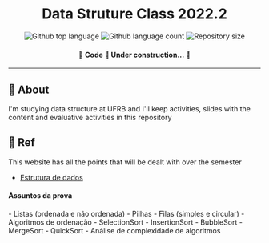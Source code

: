 <h1 align="center">Data Struture Class 2022.2</h1>

<p align="center">
  <img alt="Github top language" src="https://img.shields.io/github/languages/top/vxfontes/dataStructureClass?color=56BEB8">

  <img alt="Github language count" src="https://img.shields.io/github/languages/count/vxfontes/dataStructureClass?color=56BEB8">

  <img alt="Repository size" src="https://img.shields.io/github/repo-size/vxfontes/dataStructureClass?color=56BEB8">
</p>

<h4 align="center"> 
	🚧  Code 🚀 Under construction...  🚧
</h4> 

<hr>

## :dart: About ##

I'm studying data structure at UFRB and I'll keep activities, slides with the content and evaluative activities in this repository

## :rocket: Ref ##

This website has all the points that will be dealt with over the semester

- [Estrutura de dados](https://www.caetano.eng.br/aulas/2012b/ed.php)


<h4>Assuntos da prova</h4>
- Listas (ordenada e não ordenada)
- Pilhas
- Filas (simples e circular)
- Algoritmos de ordenação
  - SelectionSort
  - InsertionSort
  - BubbleSort
  - MergeSort
  - QuickSort
- Análise de complexidade de algoritmos
